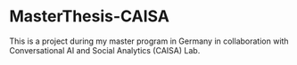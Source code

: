 # MasterThesis-CAISA
This is a project during my master program in Germany in collaboration with Conversational AI and Social Analytics (CAISA) Lab.
